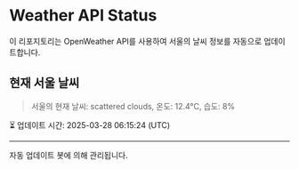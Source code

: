 
# Weather API Status

이 리포지토리는 OpenWeather API를 사용하여 서울의 날씨 정보를 자동으로 업데이트합니다.

## 현재 서울 날씨
> 서울의 현재 날씨: scattered clouds, 온도: 12.4°C, 습도: 8%

⏳ 업데이트 시간: 2025-03-28 06:15:24 (UTC)

---
자동 업데이트 봇에 의해 관리됩니다.

